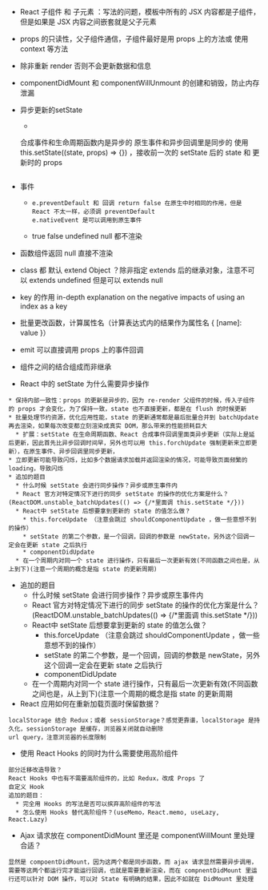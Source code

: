 * React 子组件 和 子元素 ：写法的问题，模板中所有的 JSX 内容都是子组件，但是如果是 JSX 内容之间嵌套就是父子元素
* props 的只读性，父子组件通信，子组件最好是用 props 上的方法或 使用 context 等方法

* 除非重新 render 否则不会更新数据和信息
* componentDidMount 和 componentWillUnmount 的创建和销毁，防止内存泄漏

* 异步更新的setState

  *  ```
    合成事件和生命周期函数内是异步的
    原生事件和异步回调里是同步的
    使用 this.setState((state, props) => {}) ，接收前一次的 setState 后的 state 和 更新时的 props
     ```

* 事件

  * ```
    e.preventDefault 和 回调 return false 在原生中时相同的作用，但是 React 不太一样，必须调 preventDefault
    e.nativeEvent 是可以调用到原生事件
    ```

  * true false undefined null 都不渲染

* 函数组件返回 null 直接不渲染
* class 都 默认 extend Object ？除非指定 extends 后的继承对象，注意不可以 extends undefined 但是可以 extends null
* key 的作用 in-depth explanation on the negative impacts of using an index as a key
* 批量更改函数，计算属性名（计算表达式内的结果作为属性名 { [name]: value }）
* emit 可以直接调用 props 上的事件回调
* 组件之间的结合组成而非继承



*  React 中的 setState 为什么需要异步操作
```
* 保持内部一致性：props 的更新是异步的，因为 re-render 父组件的时候，传入子组件的 props 才会变化，为了保持一致，state 也不直接更新，都是在 flush 的时候更新
* 批量处理节约资源，优化应用性能，state 的更新通常都是最后批量合并到 batchUpdate 再去渲染，如果每次改变都立刻渲染成真实 DOM，那么带来的性能损耗巨大
  * 扩展：setState 在生命周期函数、React 合成事件回调里面类异步更新（实际上是延后更新，因此首先比异步回调时间早，另外也可以用 this.forchUpdate 强制更新来立即更新），在原生事件、异步回调里同步更新，
* 立即更新可能导致闪烁，比如多个数据请求加载并返回渲染的情况，可能导致页面频繁的 loading，导致闪烁
* 追加的题目
  * 什么时候 setState 会进行同步操作？异步或原生事件内
  * React 官方对特定情况下进行的同步 setState 的操作的优化方案是什么？(ReactDOM.unstable_batchUpdates(() => {/*里面调 this.setState */}))
  * React中 setState 后想要拿到更新的 state 的值怎么做？
    * this.forceUpdate （注意会跳过 shouldComponentUpdate ，做一些意想不到的操作）
    * setState 的第二个参数，是一个回调，回调的参数是 newState，另外这个回调一定会在更新 state 之后执行
    * componentDidUpdate
  * 在一个周期内对同一个 state 进行操作，只有最后一次更新有效(不同函数之间也是，从上到下)(注意一个周期的概念是指 state 的更新周期)
```
* 追加的题目
  * 什么时候 setState 会进行同步操作？异步或原生事件内
  * React 官方对特定情况下进行的同步 setState 的操作的优化方案是什么？(ReactDOM.unstable_batchUpdates(() => {/*里面调 this.setState */}))
  * React中 setState 后想要拿到更新的 state 的值怎么做？
    * this.forceUpdate （注意会跳过 shouldComponentUpdate ，做一些意想不到的操作）
    * setState 的第二个参数，是一个回调，回调的参数是 newState，另外这个回调一定会在更新 state 之后执行
    * componentDidUpdate
  * 在一个周期内对同一个 state 进行操作，只有最后一次更新有效(不同函数之间也是，从上到下)(注意一个周期的概念是指 state 的更新周期
* React 应用如何在重新加载页面时保留数据？
```
localStorage 结合 Redux；或者 sessionStorage？感觉更靠谱，localStorage 是持久化，sessionStorage 是缓存，浏览器关闭就自动删除
url query，注意浏览器的长度限制
```
* 使用 React Hooks 的同时为什么需要使用高阶组件
```
部分迁移改造导致？
React Hooks 中也有不需要高阶组件的，比如 Redux，改成 Props 了
自定义 Hook
追加的题目：
  * 完全用 Hooks 的写法是否可以摈弃高阶组件的写法
  * 怎么使用 Hooks 替代高阶组件？(useMemo，React.memo, useLazy, React.Lazy)
```
* Ajax 请求放在 componentDidMount 里还是 componentWillMount 里处理合适？
```
显然是 compoentDidMount，因为这两个都是同步函数，而 ajax 请求显然需要异步调用，需要等这两个都运行完才能运行回调，也就是需要重新渲染，而在 compnentDidMount 里运行还可以针对 DOM 操作，可以对 State 有明确的结果，因此不如就在 DidMount 里处理
```